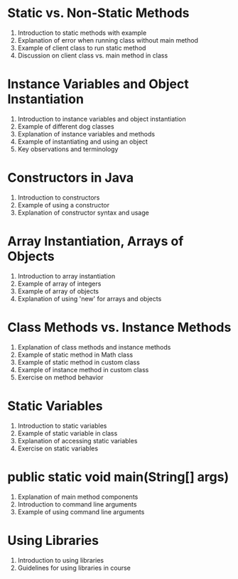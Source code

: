 # Static vs. Non-Static Methods
1. Introduction to static methods with example
2. Explanation of error when running class without main method
3. Example of client class to run static method
4. Discussion on client class vs. main method in class

# Instance Variables and Object Instantiation
1. Introduction to instance variables and object instantiation
2. Example of different dog classes
3. Explanation of instance variables and methods
4. Example of instantiating and using an object
5. Key observations and terminology

# Constructors in Java
1. Introduction to constructors
2. Example of using a constructor
3. Explanation of constructor syntax and usage

# Array Instantiation, Arrays of Objects
1. Introduction to array instantiation
2. Example of array of integers
3. Example of array of objects
4. Explanation of using 'new' for arrays and objects

# Class Methods vs. Instance Methods
1. Explanation of class methods and instance methods
2. Example of static method in Math class
3. Example of static method in custom class
4. Example of instance method in custom class
5. Exercise on method behavior

# Static Variables
1. Introduction to static variables
2. Example of static variable in class
3. Explanation of accessing static variables
4. Exercise on static variables

# public static void main(String[] args)
1. Explanation of main method components
2. Introduction to command line arguments
3. Example of using command line arguments

# Using Libraries
1. Introduction to using libraries
2. Guidelines for using libraries in course